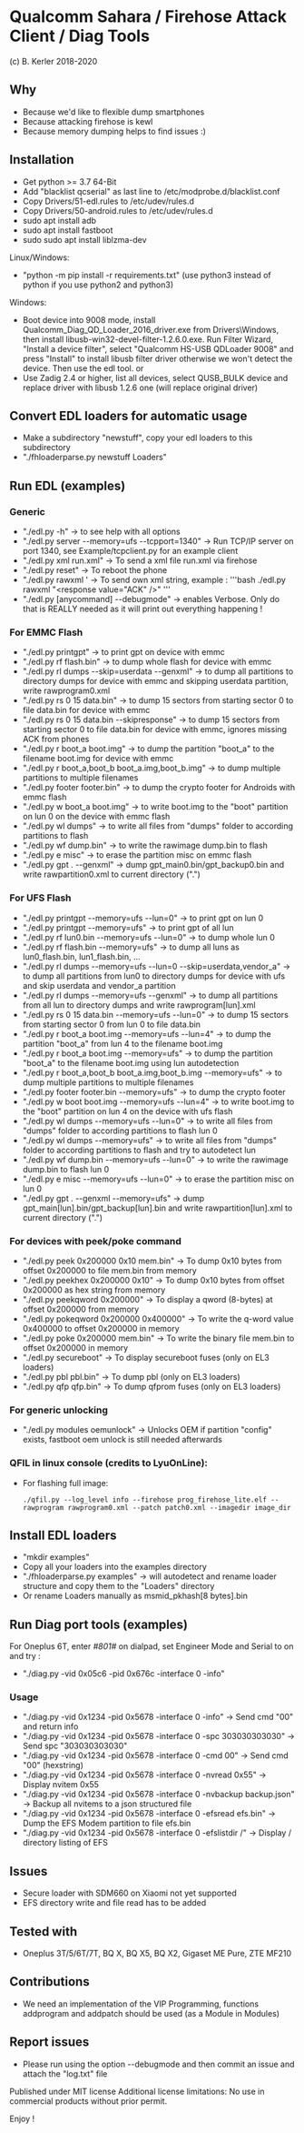 # Qualcomm Sahara / Firehose Attack Client / Diag Tools
(c) B. Kerler 2018-2020

## Why

- Because we'd like to flexible dump smartphones
- Because attacking firehose is kewl
- Because memory dumping helps to find issues :)
  
## Installation

- Get python >= 3.7 64-Bit
- Add "blacklist qcserial" as last line to /etc/modprobe.d/blacklist.conf
- Copy Drivers/51-edl.rules to /etc/udev/rules.d
- Copy Drivers/50-android.rules to /etc/udev/rules.d
- sudo apt install adb
- sudo apt install fastboot
- sudo sudo apt install liblzma-dev

Linux/Windows: 
- "python -m pip install -r requirements.txt" (use python3 instead of python if you use python2 and python3)

Windows:
- Boot device into 9008 mode, install Qualcomm_Diag_QD_Loader_2016_driver.exe from Drivers\Windows,
  then install libusb-win32-devel-filter-1.2.6.0.exe.
  Run Filter Wizard, "Install a device filter",  select "Qualcomm HS-USB QDLoader 9008"
  and press "Install" to install libusb filter driver otherwise we won't detect the device.
  Then use the edl tool.
or
- Use Zadig 2.4 or higher, list all devices, select QUSB_BULK device and replace
  driver with libusb 1.2.6 one (will replace original driver)

## Convert EDL loaders for automatic usage

- Make a subdirectory "newstuff", copy your edl loaders to this subdirectory
- "./fhloaderparse.py newstuff Loaders"

## Run EDL (examples)

### Generic

- "./edl.py -h" -> to see help with all options
- "./edl.py server --memory=ufs --tcpport=1340" -> Run TCP/IP server on port 1340, see Example/tcpclient.py for an example client
- "./edl.py xml run.xml" -> To send a xml file run.xml via firehose
- "./edl.py reset" -> To reboot the phone
- "./edl.py rawxml <xmlstring>' -> To send own xml string, example : 
   '''bash
   ./edl.py rawxml "<?xml version=\"1.0\" encoding=\"UTF-8\" ?><data><response value=\"ACK\" /></data>"
   '''
- "./edl.py [anycommand] --debugmode" -> enables Verbose. Only do that is REALLY needed as it will print out everything happening !

### For EMMC Flash

- "./edl.py printgpt" -> to print gpt on device with emmc
- "./edl.py rf flash.bin" -> to dump whole flash for device with emmc
- "./edl.py rl dumps --skip=userdata --genxml" -> to dump all partitions to directory dumps for device with emmc and skipping userdata partition, write rawprogram0.xml
- "./edl.py rs 0 15 data.bin" -> to dump 15 sectors from starting sector 0 to file data.bin for device with emmc
- "./edl.py rs 0 15 data.bin --skipresponse" -> to dump 15 sectors from starting sector 0 to file data.bin for device with emmc, ignores missing ACK from phones
- "./edl.py r boot_a boot.img" -> to dump the partition "boot_a" to the filename boot.img for device with emmc
- "./edl.py r boot_a,boot_b boot_a.img,boot_b.img" -> to dump multiple partitions to multiple filenames
- "./edl.py footer footer.bin" -> to dump the crypto footer for Androids with emmc flash
- "./edl.py w boot_a boot.img" -> to write boot.img to the "boot" partition on lun 0 on the device with emmc flash
- "./edl.py wl dumps" -> to write all files from "dumps" folder to according partitions to flash
- "./edl.py wf dump.bin" -> to write the rawimage dump.bin to flash
- "./edl.py e misc" -> to erase the partition misc on emmc flash
- "./edl.py gpt . --genxml" -> dump gpt_main0.bin/gpt_backup0.bin and write rawpartition0.xml to current directory (".")


### For UFS Flash

- "./edl.py printgpt --memory=ufs --lun=0" -> to print gpt on lun 0
- "./edl.py printgpt --memory=ufs" -> to print gpt of all lun
- "./edl.py rf lun0.bin --memory=ufs --lun=0" -> to dump whole lun 0
- "./edl.py rf flash.bin --memory=ufs" -> to dump all luns as lun0_flash.bin, lun1_flash.bin, ...
- "./edl.py rl dumps --memory=ufs --lun=0 --skip=userdata,vendor_a" -> to dump all partitions from lun0 to directory dumps for device with ufs and skip userdata and vendor_a partition
- "./edl.py rl dumps --memory=ufs --genxml" -> to dump all partitions from all lun to directory dumps and write rawprogram[lun].xml
- "./edl.py rs 0 15 data.bin --memory=ufs --lun=0" -> to dump 15 sectors from starting sector 0 from lun 0 to file data.bin
- "./edl.py r boot_a boot.img --memory=ufs --lun=4" -> to dump the partition "boot_a" from lun 4 to the filename boot.img
- "./edl.py r boot_a boot.img --memory=ufs" -> to dump the partition "boot_a" to the filename boot.img using lun autodetection
- "./edl.py r boot_a,boot_b boot_a.img,boot_b.img --memory=ufs" -> to dump multiple partitions to multiple filenames
- "./edl.py footer footer.bin --memory=ufs" -> to dump the crypto footer
- "./edl.py w boot boot.img --memory=ufs --lun=4" -> to write boot.img to the "boot" partition on lun 4 on the device with ufs flash
- "./edl.py wl dumps --memory=ufs --lun=0" -> to write all files from "dumps" folder to according partitions to flash lun 0
- "./edl.py wl dumps --memory=ufs" -> to write all files from "dumps" folder to according partitions to flash and try to autodetect lun
- "./edl.py wf dump.bin --memory=ufs --lun=0" -> to write the rawimage dump.bin to flash lun 0
- "./edl.py e misc --memory=ufs --lun=0" -> to erase the partition misc on lun 0
- "./edl.py gpt . --genxml --memory=ufs" -> dump gpt_main[lun].bin/gpt_backup[lun].bin and write rawpartition[lun].xml to current directory (".")

### For devices with peek/poke command

- "./edl.py peek 0x200000 0x10 mem.bin" -> To dump 0x10 bytes from offset 0x200000 to file mem.bin from memory
- "./edl.py peekhex 0x200000 0x10" -> To dump 0x10 bytes from offset 0x200000 as hex string from memory
- "./edl.py peekqword 0x200000" -> To display a qword (8-bytes) at offset 0x200000 from memory
- "./edl.py pokeqword 0x200000 0x400000" -> To write the q-word value 0x400000 to offset 0x200000 in memory
- "./edl.py poke 0x200000 mem.bin" -> To write the binary file mem.bin to offset 0x200000 in memory
- "./edl.py secureboot" -> To display secureboot fuses (only on EL3 loaders)
- "./edl.py pbl pbl.bin" -> To dump pbl (only on EL3 loaders)
- "./edl.py qfp qfp.bin" -> To dump qfprom fuses (only on EL3 loaders)

### For generic unlocking
- "./edl.py modules oemunlock" -> Unlocks OEM if partition "config" exists, fastboot oem unlock is still needed afterwards

### QFIL in linux console (credits to LyuOnLine):

- For flashing full image:
   ```
   ./qfil.py --log_level info --firehose prog_firehose_lite.elf --rawprogram rawprogram0.xml --patch patch0.xml --imagedir image_dir
   ```

## Install EDL loaders

- "mkdir examples"
- Copy all your loaders into the examples directory
- "./fhloaderparse.py examples" -> will autodetect and rename loader structure and copy them to the "Loaders" directory
- Or rename Loaders manually as msmid_pkhash[8 bytes].bin

## Run Diag port tools (examples)

For Oneplus 6T, enter *#801#* on dialpad, set Engineer Mode and Serial to on and try :

- "./diag.py -vid 0x05c6 -pid 0x676c -interface 0 -info"

### Usage

- "./diag.py -vid 0x1234 -pid 0x5678 -interface 0 -info" -> Send cmd "00" and return info
- "./diag.py -vid 0x1234 -pid 0x5678 -interface 0 -spc 303030303030" -> Send spc "303030303030"
- "./diag.py -vid 0x1234 -pid 0x5678 -interface 0 -cmd 00" -> Send cmd "00" (hexstring)
- "./diag.py -vid 0x1234 -pid 0x5678 -interface 0 -nvread 0x55" -> Display nvitem 0x55
- "./diag.py -vid 0x1234 -pid 0x5678 -interface 0 -nvbackup backup.json" -> Backup all nvitems to a json structured file
- "./diag.py -vid 0x1234 -pid 0x5678 -interface 0 -efsread efs.bin" -> Dump the EFS Modem partition to file efs.bin
- "./diag.py -vid 0x1234 -pid 0x5678 -interface 0 -efslistdir /" -> Display / directory listing of EFS


## Issues

- Secure loader with SDM660 on Xiaomi not yet supported
- EFS directory write and file read has to be added

## Tested with

- Oneplus 3T/5/6T/7T, BQ X, BQ X5, BQ X2, Gigaset ME Pure, ZTE MF210

## Contributions
- We need an implementation of the VIP Programming, functions addprogram and addpatch should be used (as a Module in Modules)

## Report issues 
- Please run using the option --debugmode and then commit an issue and attach the "log.txt" file

Published under MIT license
Additional license limitations: No use in commercial products without prior permit.

Enjoy !
